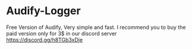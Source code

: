 # Audify-Logger
Free Version of Audify, Very simple and fast. I recommend you to buy the paid version only for 3$ in our discord server https://discord.gg/h8TGb3xDje

